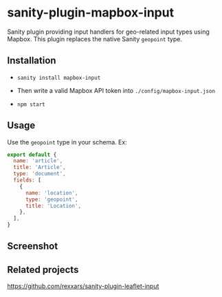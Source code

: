 # sanity-plugin-mapbox-input

Sanity plugin providing input handlers for geo-related input types using Mapbox. 
This plugin replaces the native Sanity `geopoint` type.


## Installation

- `sanity install mapbox-input`

- Then write a valid Mapbox API token into `./config/mapbox-input.json`

- `npm start`

## Usage
Use the `geopoint` type in your schema. Ex:

```js
export default {
  name: 'article',
  title: 'Article',
  type: 'document',
  fields: [
    {
      name: 'location',
      type: 'geopoint',
      title: 'Location',
    },
  ],
}
```

## Screenshot

<p hidden align="center">
  <img src="https://user-images.githubusercontent.com/527559/86034638-5fa3c480-ba11-11ea-99d8-5b28aaf24817.jpg" width="520"  alt="Sanity Mapbox Input Plugin" />
</p>

## Related projects

https://github.com/rexxars/sanity-plugin-leaflet-input
